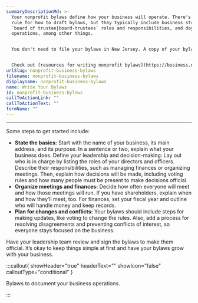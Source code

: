 ```yaml
---
summaryDescriptionMd: >-
  Your nonprofit bylaws define how your business will operate. There's no set
  rule for how to draft bylaws, but they typically include business structure,
  `board of trustee|board-trustees` roles and responsibilities, and day-to-day
  operations, among other things.


  You don't need to file your bylaws in New Jersey. A copy of your bylaws are required when applying for nonprofit tax exempt status with the IRS. A copy of your bylaws may be necessary when opening a bank account to verify your business.


  Check out [resources for writing nonprofit bylaws](https://business.nj.gov/pages/business-support#section-4).
urlSlug: nonprofit-business-bylaws
filename: nonprofit-business-bylaws
displayname: nonprofit-business-bylaws
name: Write Your Bylaws
id: nonprofit-business-bylaws
callToActionLink: ""
callToActionText: ""
formName: ""
---
```

- - -

Some steps to get started include:

* **State the basics:** Start with the name of your business, its main address, and its purpose. In a sentence or two, explain what your business does.
  Define your leadership and decision-making: Lay out who is in charge by listing the roles of your directors and officers. Describe their responsibilities, such as managing finances or organizing meetings. Then, explain how decisions will be made, including voting rules and how many people must be present to make decisions official.
* **Organize meetings and finances:** Decide how often everyone will meet and how those meetings will run. If you have shareholders, explain when and how they’ll meet, too. For finances, set your fiscal year and outline who will handle money and keep records.
* **Plan for changes and conflicts:** Your bylaws should include steps for making updates, like voting to change the rules. Also, add a process for resolving disagreements and preventing conflicts of interest, so everyone stays focused on the business.

Have your leadership team review and sign the bylaws to make them official. It’s okay to keep things simple at first and have your bylaws grow with your business.

:::callout{ showHeader="true" headerText="" showIcon="false" calloutType="conditional" }

Bylaws to document your business operations.

:::